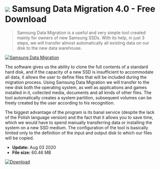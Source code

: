 # ![](https://cdn.softexe.net/static/icon/7/samsung-data-migration-8966.png) Samsung Data Migration 4.0 - Free Download

> Samsung Data Migration is a useful and very simple tool created mainly for owners of new Samsung SSDs. With its help, in just 3 steps, we will transfer almost automatically all existing data on our disk to the new data warehouse.

[![Samsung Data Migration](https://gallery.dpcdn.pl/imgc/Tools/52488/g_-_420x350_1.5_-_x20140704140249_0.png)](https://softexe.net/win/disks-files/other/samsung-data-migration:haff.html)

The software gives us the ability to clone the full contents of a standard hard disk, and if the capacity of a new SSD is insufficient to accommodate all data, it allows the user to define files that will be included during the migration process. Using Samsung Data Migration we will transfer to the new disk both the operating system, as well as applications and games installed in it, collected media, documents and all kinds of other files. The tool automatically creates a system partition, subsequent volumes can be freely created by the user according to his recognition.
 
 The biggest advantage of the program is its banal service (despite the lack of the Polish language version) and the fact that it allows you to save time, which we would have to spend manually transferring data or installing the system on a new SSD medium. The configuration of the tool is basically limited only to the definition of the input and output disk to which our files will be copied.


- **Update:** Aug 03 2020
- **File size:** 60.46 MB

[![Download](https://cdn.softexe.net/static/img/download.png)](https://softexe.net/win/disks-files/other/samsung-data-migration:haff.html)

